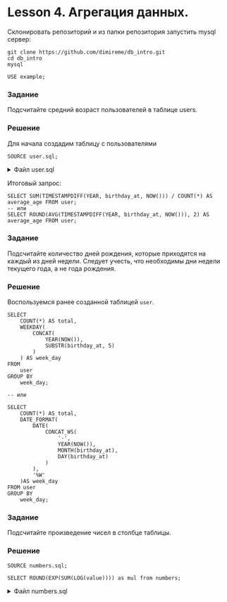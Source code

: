 # Lesson 4. Агрегация данных.

Склонировать репозиторий и из папки репозитория запустить mysql сервер: 

```text
git clone https://github.com/dimireme/db_intro.git
cd db_intro
mysql
```

```mysql
USE example;
```

### Задание

Подсчитайте средний возраст пользователей в таблице users.

### Решение

Для начала создадим таблицу с пользователями
```mysql
SOURCE user.sql;
```

<details><summary>Файл user.sql</summary>
<p>

```mysql
 DROP TABLE IF EXISTS user;
 CREATE TABLE user (
    id SERIAL PRIMARY KEY,
    name VARCHAR(255) COMMENT 'Имя пользователя',
    birthday_at DATE
 ) COMMENT = 'Пользователи';

 INSERT INTO user (name, birthday_at) VALUES
    ('oletta', '1990-10-05'),
    ('jasmine', '1984-11-12'),
    ('joni', '1985-05-20'),
    ('jesse', '1988-02-14'),
    ('madison', '1998-01-12'),
    ('audrey', '2006-08-29');
```

</p>
</details>

Итоговый запрос:
```mysql
SELECT SUM(TIMESTAMPDIFF(YEAR, birthday_at, NOW())) / COUNT(*) AS average_age FROM user;
-- или
SELECT ROUND(AVG(TIMESTAMPDIFF(YEAR, birthday_at, NOW())), 2) AS average_age FROM user;
```

### Задание

Подсчитайте количество дней рождения, которые приходятся на каждый из дней недели. Следует учесть, что необходимы дни недели текущего года, а не года рождения.

### Решение

Воспользуемся ранее созданной таблицей `user`.

```mysql
SELECT 
	COUNT(*) AS total, 
	WEEKDAY(
		CONCAT(
			YEAR(NOW()),
			SUBSTR(birthday_at, 5)
		)
	) AS week_day
FROM 
	user 	
GROUP BY 
	week_day;

-- или

SELECT 
	COUNT(*) AS total,
	DATE_FORMAT(
		DATE(
		    CONCAT_WS(
		        '-', 
		        YEAR(NOW()), 
		        MONTH(birthday_at), 
		        DAY(birthday_at)
			)
		),
	    '%W'
	)AS week_day 
FROM user
GROUP BY 
	week_day;
```


### Задание

Подсчитайте произведение чисел в столбце таблицы.

### Решение

```mysql
SOURCE numbers.sql;

SELECT ROUND(EXP(SUM(LOG(value)))) as mul from numbers;
```

<details><summary>Файл numbers.sql</summary>
<p>

```mysql
DROP TABLE IF EXISTS numbers;
CREATE TABLE numbers (
	value INT COMMENT 'Значение'
) COMMENT = 'Числа для перемножения';

INSERT INTO numbers (value) VALUES (1), (2), (3), (4), (5);
```

</p>
</details>
